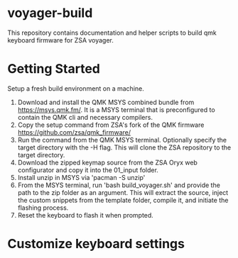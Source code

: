 # voyager-build
This repository contains documentation and helper scripts to build qmk keyboard firmware for ZSA voyager.

# Getting Started

Setup a fresh build environment on a machine.

1. Download and install the QMK MSYS combined bundle from https://msys.qmk.fm/.
It is a MSYS terminal that is preconfigured to contain the QMK cli and necessary compilers.
2. Copy the setup command from ZSA's fork of the QMK firmware https://github.com/zsa/qmk_firmware/
3. Run the command from the QMK MSYS terminal. Optionally specify the target directory with the -H flag.
This will clone the ZSA repository to the target directory.
4. Download the zipped keymap source from the ZSA Oryx web configurator and copy it into the 01_input folder.
5. Install unzip in MSYS via 'pacman -S unzip'
5. From the MSYS terminal, run 'bash build_voyager.sh' and provide the path to the zip folder as an argument.
This will extract the source, inject the custom snippets from the template folder, compile it, and initiate the flashing process.
6. Reset the keyboard to flash it when prompted.

# Customize keyboard settings
